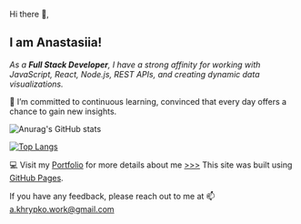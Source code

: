 Hi there 👋,

## I am Anastasiia!

<!--
**iamstasiia/iamstasiia** is a ✨ _special_ ✨ repository because its `README.md` (this file) appears on your GitHub profile.

Here are some ideas to get you started:

- 🔭 I’m currently working on ...
- 🌱 I’m currently learning ...
- 👯 I’m looking to collaborate on ...
- 🤔 I’m looking for help with ...
- 💬 Ask me about ...
- 📫 How to reach me: ...
- 😄 Pronouns: ...
- ⚡ Fun fact: ...
-->

_As a **Full Stack Developer**, I have a strong affinity for working with JavaScript, React, Node.js, REST APIs, and creating dynamic data visualizations._

🌱 I’m committed to continuous learning, convinced that every day offers a chance to gain new insights.

![Anurag's GitHub stats](https://github-readme-stats.vercel.app/api?username=iamstasiia&show_icons=true&theme=ambient_gradient&hide=stars,issues)

[![Top Langs](https://github-readme-stats.vercel.app/api/top-langs/?username=iamstasiia&layout=donut&theme=buefy&bg_color=transparent&hide_border=true)](https://github.com/iamstasiia/github-readme-stats)

💻 Visit my [Portfolio](web-artistry-by-ak.vercel.app) for more details about me [>>>](web-artistry-by-ak.vercel.app)
This site was built using [GitHub Pages](https://pages.github.com/).

If you have any feedback, please reach out to me at
📫 a.khrypko.work@gmail.com
